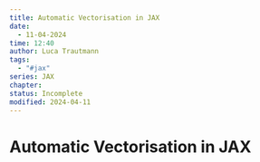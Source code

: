 ```yaml
---
title: Automatic Vectorisation in JAX
date:
  - 11-04-2024
time: 12:40
author: Luca Trautmann
tags:
  - "#jax"
series: JAX
chapter: 
status: Incomplete
modified: 2024-04-11
---
```

# Automatic Vectorisation in JAX
